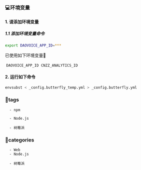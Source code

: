 ### :computer:环境变量
#### 1. 请添加环境变量
##### 1.1 添加环境变量命令 

```bash
export DAOVOICE_APP_ID=***
```
已使用如下环境变量:flags:

​	`DAOVOICE_APP_ID`
​	`CNZZ_ANALYTICS_ID`

#### 2. 运行如下命令

```bash
envsubst < _config.butterfly_temp.yml > _config.butterfly.yml
```

### :pushpin:tags
```
  - npm
```

```
  - Node.js
```

```
  - 树莓派
```

### :book:categories

```
  - Web
  - Node.js
```

```
  - 树莓派
```

